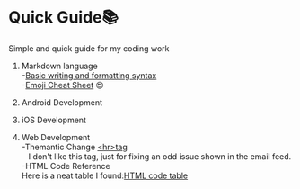 # Quick Guide:books:
Simple and quick guide for my coding work

1. Markdown language<br> 
  -[Basic writing and formatting syntax](https://help.github.com/articles/about-writing-and-formatting-on-github/)<br>
  -[Emoji Cheat Sheet](http://www.webpagefx.com/tools/emoji-cheat-sheet/) :heart_eyes: <br>
  
2. Android Development


3. iOS Development


4. Web Development<br>
  -Themantic Change [\<hr\>tag](https://www.w3schools.com/tags/tag_hr.asp)<br>
    I don't like this tag, just for fixing an odd issue shown in the email feed.<br>
  -HTML Code Reference<br>
    Here is a neat table I found:[HTML code table](http://www.ascii.cl/htmlcodes.htm)<br>

